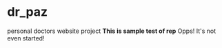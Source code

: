 # dr_paz

personal doctors website project
**This is sample test of rep**
Opps! It's not even started!
